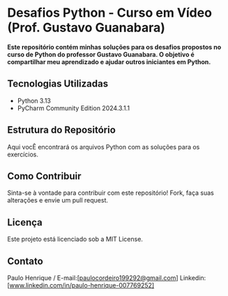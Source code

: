  # Desafios Python - Curso em Vídeo (Prof. Gustavo Guanabara)

__Este repositório contém minhas soluções para os desafios propostos no curso de Python do professor Gustavo Guanabara. O objetivo é compartilhar meu aprendizado e ajudar outros iniciantes em Python.__

## Tecnologias Utilizadas

* Python 3.13
* PyCharm Community Edition 2024.3.1.1

## Estrutura do Repositório
Aqui vocÊ encontrará os arquivos Python com as soluções para os exercícios.

## Como Contribuir
Sinta-se à vontade para contribuir com este repositório! Fork, faça suas alterações e envie um pull request.

## Licença
Este projeto está licenciado sob a MIT License.

## Contato
Paulo Henrique / 
E-mail:[paulocordeiro199292@gmail.com] Linkedin: [www.linkedin.com/in/paulo-henrique-007769252]
